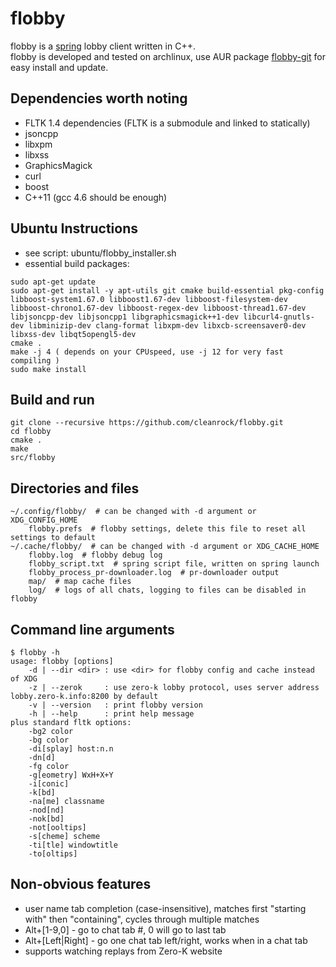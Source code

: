 flobby
======
flobby is a [spring](https://springrts.com) lobby client written in C++.  
flobby is developed and tested on archlinux, use AUR package [flobby-git](https://aur.archlinux.org/packages/flobby-git/) for easy install and update.

Dependencies worth noting
-------------------------
* FLTK 1.4 dependencies (FLTK is a submodule and linked to statically)
* jsoncpp
* libxpm
* libxss
* GraphicsMagick
* curl
* boost
* C++11 (gcc 4.6 should be enough)

Ubuntu Instructions
------------------
* see script: ubuntu/flobby_installer.sh
* essential build packages:

```
sudo apt-get update
sudo apt-get install -y apt-utils git cmake build-essential pkg-config libboost-system1.67.0 libboost1.67-dev libboost-filesystem-dev libboost-chrono1.67-dev libboost-regex-dev libboost-thread1.67-dev libjsoncpp-dev libjsoncpp1 libgraphicsmagick++1-dev libcurl4-gnutls-dev libminizip-dev clang-format libxpm-dev libxcb-screensaver0-dev libxss-dev libqt5opengl5-dev
cmake .
make -j 4 ( depends on your CPUspeed, use -j 12 for very fast compiling )
sudo make install
```

Build and run
-------------
    git clone --recursive https://github.com/cleanrock/flobby.git
    cd flobby
    cmake .
    make
    src/flobby

Directories and files
---------------------
    ~/.config/flobby/  # can be changed with -d argument or XDG_CONFIG_HOME
        flobby.prefs  # flobby settings, delete this file to reset all settings to default 
    ~/.cache/flobby/  # can be changed with -d argument or XDG_CACHE_HOME
        flobby.log  # flobby debug log
        flobby_script.txt  # spring script file, written on spring launch
        flobby_process_pr-downloader.log  # pr-downloader output
        map/  # map cache files
        log/  # logs of all chats, logging to files can be disabled in flobby

Command line arguments
----------------------
    $ flobby -h
    usage: flobby [options]
        -d | --dir <dir> : use <dir> for flobby config and cache instead of XDG
        -z | --zerok     : use zero-k lobby protocol, uses server address lobby.zero-k.info:8200 by default
        -v | --version   : print flobby version
        -h | --help      : print help message
    plus standard fltk options:
        -bg2 color
        -bg color
        -di[splay] host:n.n
        -dn[d]
        -fg color
        -g[eometry] WxH+X+Y
        -i[conic]
        -k[bd]
        -na[me] classname
        -nod[nd]
        -nok[bd]
        -not[ooltips]
        -s[cheme] scheme
        -ti[tle] windowtitle
        -to[oltips]

Non-obvious features
--------------------
- user name tab completion (case-insensitive), matches first "starting with" then "containing", cycles through multiple matches
- Alt+[1-9,0] - go to chat tab #, 0 will go to last tab
- Alt+[Left|Right] - go one chat tab left/right, works when in a chat tab
- supports watching replays from Zero-K website

